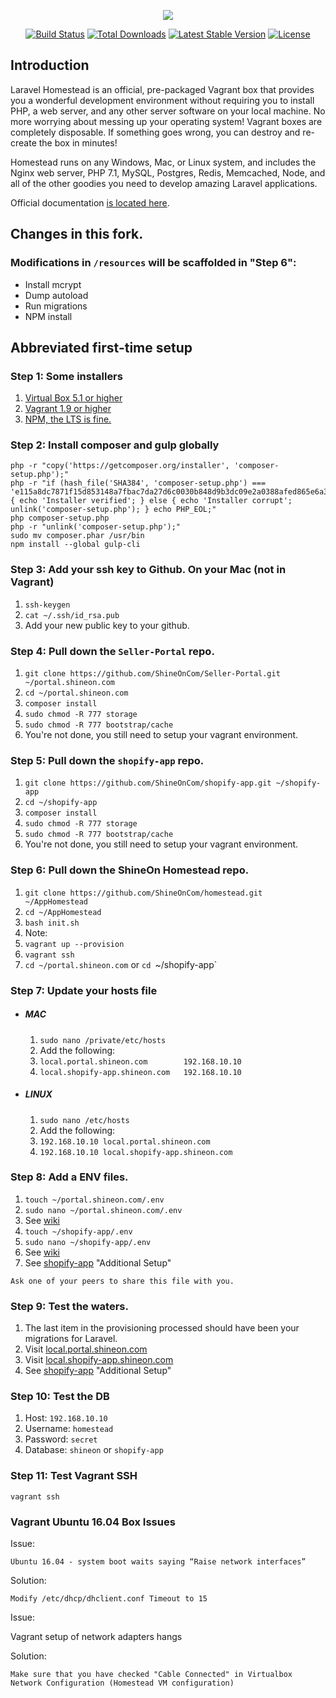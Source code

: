 <p align="center"><img src="https://laravel.com/assets/img/components/logo-homestead.svg"></p>

<p align="center">
<a href="https://travis-ci.org/laravel/homestead"><img src="https://travis-ci.org/laravel/homestead.svg" alt="Build Status"></a>
<a href="https://packagist.org/packages/laravel/homestead"><img src="https://poser.pugx.org/laravel/homestead/d/total.svg" alt="Total Downloads"></a>
<a href="https://packagist.org/packages/laravel/homestead"><img src="https://poser.pugx.org/laravel/homestead/v/stable.svg" alt="Latest Stable Version"></a>
<a href="https://packagist.org/packages/laravel/homestead"><img src="https://poser.pugx.org/laravel/homestead/license.svg" alt="License"></a>
</p>

## Introduction

Laravel Homestead is an official, pre-packaged Vagrant box that provides you a wonderful development environment without requiring you to install PHP, a web server, and any other server software on your local machine. No more worrying about messing up your operating system! Vagrant boxes are completely disposable. If something goes wrong, you can destroy and re-create the box in minutes!

Homestead runs on any Windows, Mac, or Linux system, and includes the Nginx web server, PHP 7.1, MySQL, Postgres, Redis, Memcached, Node, and all of the other goodies you need to develop amazing Laravel applications.

Official documentation [is located here](http://laravel.com/docs/homestead).

## Changes in this fork.

### Modifications in `/resources` will be scaffolded in "Step 6":

* Install mcrypt
* Dump autoload
* Run migrations
* NPM install



## Abbreviated first-time setup

### Step 1: Some installers

1. [Virtual Box 5.1 or higher](https://www.virtualbox.org/)
1. [Vagrant 1.9 or higher](https://www.vagrantup.com/)
1. [NPM, the LTS is fine.](https://nodejs.org/en/)

### Step 2: Install composer and gulp globally

```
php -r "copy('https://getcomposer.org/installer', 'composer-setup.php');"
php -r "if (hash_file('SHA384', 'composer-setup.php') === 'e115a8dc7871f15d853148a7fbac7da27d6c0030b848d9b3dc09e2a0388afed865e6a3d6b3c0fad45c48e2b5fc1196ae') { echo 'Installer verified'; } else { echo 'Installer corrupt'; unlink('composer-setup.php'); } echo PHP_EOL;"
php composer-setup.php
php -r "unlink('composer-setup.php');"
sudo mv composer.phar /usr/bin
npm install --global gulp-cli
```

### Step 3: Add your ssh key to Github. On your Mac (not in Vagrant)

1. `ssh-keygen`
1. `cat ~/.ssh/id_rsa.pub`
1. Add your new public key to your github.

### Step 4: Pull down the `Seller-Portal` repo.

1. `git clone https://github.com/ShineOnCom/Seller-Portal.git ~/portal.shineon.com`
1. `cd ~/portal.shineon.com`
1. `composer install`
1. `sudo chmod -R 777 storage`
1. `sudo chmod -R 777 bootstrap/cache`
1. You're not done, you still need to setup your vagrant environment.

### Step 5: Pull down the `shopify-app` repo.

1. `git clone https://github.com/ShineOnCom/shopify-app.git ~/shopify-app`
1. `cd ~/shopify-app`
1. `composer install`
1. `sudo chmod -R 777 storage`
1. `sudo chmod -R 777 bootstrap/cache`
1. You're not done, you still need to setup your vagrant environment.

### Step 6: Pull down the ShineOn Homestead repo.

1. `git clone https://github.com/ShineOnCom/homestead.git ~/AppHomestead`
1. `cd ~/AppHomestead`
1. `bash init.sh`
1. Note: 
1. `vagrant up --provision`
1. `vagrant ssh`
1. `cd ~/portal.shineon.com` or `cd `~/shopify-app`

### Step 7: Update your hosts file

  * ##### MAC
    1. `sudo nano /private/etc/hosts`
    1. Add the following:
    1. `local.portal.shineon.com 		192.168.10.10`
    1. `local.shopify-app.shineon.com 	192.168.10.10`

  * ##### LINUX
    1. `sudo nano /etc/hosts`
    1. Add the following:
    1. `192.168.10.10 local.portal.shineon.com`
    1. `192.168.10.10 local.shopify-app.shineon.com`

### Step 8: Add a ENV files.

1. `touch ~/portal.shineon.com/.env`
1. `sudo nano ~/portal.shineon.com/.env`
1. See [wiki](https://github.com/ShineOnCom/Seller-Portal/wiki/ENV)
1. `touch ~/shopify-app/.env`
1. `sudo nano ~/shopify-app/.env`
1. See [wiki](https://github.com/ShineOnCom/shopify-app/wiki/ENV-(local))
1. See [shopify-app](https://github.com/ShineOnCom/shopify-app) "Additional Setup"

```
Ask one of your peers to share this file with you.
```

### Step 9: Test the waters.

1. The last item in the provisioning processed should have been your migrations for Laravel.
1. Visit [local.portal.shineon.com](http://local.portal.shineon.com)
1. Visit [local.shopify-app.shineon.com](http://local.shopify-app.shineon.com)
1. See [shopify-app](https://github.com/ShineOnCom/shopify-app) "Additional Setup"

### Step 10: Test the DB

1. Host: `192.168.10.10`
1. Username: `homestead`
1. Password: `secret`
1. Database: `shineon` or `shopify-app`

### Step 11: Test Vagrant SSH

`vagrant ssh`

### Vagrant Ubuntu 16.04 Box Issues

Issue:

```shell
Ubuntu 16.04 - system boot waits saying “Raise network interfaces”
```

Solution:

```shell
Modify /etc/dhcp/dhclient.conf Timeout to 15 
```

Issue:

Vagrant setup of network adapters hangs

Solution:

```shell
Make sure that you have checked "Cable Connected" in Virtualbox Network Configuration (Homestead VM configuration)
````